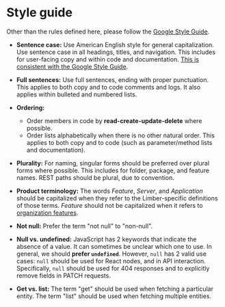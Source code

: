 # Style guide

Other than the rules defined here, please follow the
[Google Style Guide](https://developers.google.com/style).

- **Sentence case:**
  Use American English style for general capitalization.
  Use sentence case in all headings, titles, and navigation.
  This includes for user-facing copy and within code and documentation.
  [This is consistent with the Google Style Guide](https://developers.google.com/style/text-formatting).

- **Full sentences:**
  Use full sentences, ending with proper punctuation.
  This applies to both copy and to code comments and logs.
  It also applies within bulleted and numbered lists.

- **Ordering:**
  - Order members in code by **read-create-update-delete** where possible.
  - Order lists alphabetically when there is no other natural order.
    This applies to both copy and to code (such as parameter/method lists and documentation).

- **Plurality:**
  For naming, singular forms should be preferred over plural forms where possible.
  This includes for folder, package, and feature names.
  REST paths should be plural, due to convention.

- **Product terminology:**
  The words _Feature_, _Server_, and _Application_
  should be capitalized when they refer to the Limber-specific definitions of those terms.
  _Feature_ should not be capitalized when it refers to [organization features](/feature/organization/README.md).

- **Not null:**
  Prefer the term "not null" to "non-null".

- **Null vs. undefined:**
  JavaScript has 2 keywords that indicate the absence of a value.
  It can sometimes be unclear which one to use.
  In general, we should **prefer `undefined`**.
  However, `null` has 2 valid use cases:
  `null` should be used for React nodes, and in API interaction.
  Specifically, `null` should be used for 404 responses
  and to explicitly remove fields in PATCH requests.

- **Get vs. list:**
  The term "get" should be used when fetching a particular entity.
  The term "list" should be used when fetching multiple entities.
